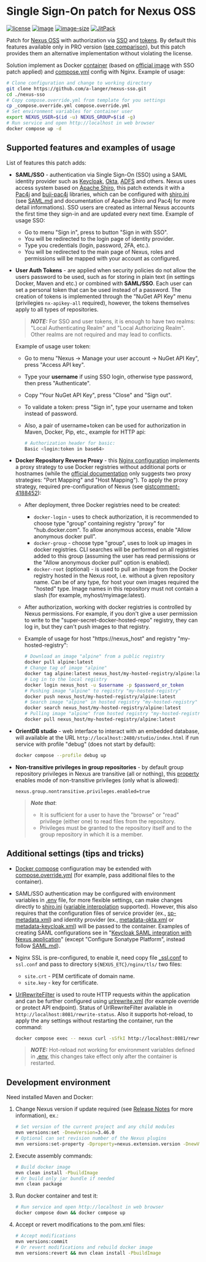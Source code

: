 # Single Sign-On patch for Nexus OSS

[![license](https://img.shields.io/badge/license-EPL1-brightgreen.svg)](https://github.com/a-langer/nexus-sso/blob/main/LICENSE "License of source code")
[![image](https://ghcr-badge.deta.dev/a-langer/nexus-sso/latest_tag?trim=major&label=latest)][0]
[![image-size](https://ghcr-badge.deta.dev/a-langer/nexus-sso/size?tag=3.58.1)][0]
[![JitPack](https://jitpack.io/v/a-langer/nexus-sso.svg)][1]

Patch for [Nexus OSS][2] with authorization via [SSO][9] and [tokens][10]. By default this features available only in PRO version ([see comparison][5]), but this patch provides them an alternative implementation without violating the license.

Solution implement as Docker [container][0] (based on [official image][3] with SSO patch applied) and [compose.yml](./compose.yml) config with Nginx. Example of usage:

  ```bash
  # Clone configuration and change to working directory
  git clone https://github.com/a-langer/nexus-sso.git
  cd ./nexus-sso
  # Copy compose.override.yml from template for you settings
  cp _compose.override.yml compose.override.yml
  # Set environment variables for container user
  export NEXUS_USER=$(id -u) NEXUS_GROUP=$(id -g)
  # Run service and open http://localhost in web browser
  docker compose up -d
  ```

## Supported features and examples of usage

List of features this patch adds:

* **SAML/SSO** - authentication via Single Sign-On (SSO) using a SAML identity provider such as [Keycloak][12], [Okta][13], [ADFS][14] and others. Nexus uses access system based on [Apache Shiro][6], this patch extends it with a [Pac4j][8] and [buji-pac4j][7] libraries, which can be configured with [shiro.ini](./etc/sso/config/shiro.ini) (see [SAML.md](./docs/SAML.md) and documentation of Apache Shiro and Pac4j for more detail informations). SSO users are created as internal Nexus accounts the first time they sign-in and are updated every next time. Example of usage SSO:
  * Go to menu "Sign in", press to button "Sign in with SSO".
  * You will be redirected to the login page of identity provider.
  * Type you credentials (login, password, 2FA, etc.).
  * You will be redirected to the main page of Nexus, roles and permissions will be mapped with your account as configured.

* **User Auth Tokens** - are applied when security policies do not allow the users password to be used, such as for storing in plain text (in settings Docker, Maven and etc.) or combined with **SAML/SSO**. Each user can set a personal token that can be used instead of a password. The creation of tokens is implemented through the "NuGet API Key" menu (privilegies `nx-apikey-all` required), however, the tokens themselves apply to all types of repositories.

  > **_NOTE:_** For SSO and user tokens, it is enough to have two realms: "Local Authenticating Realm" and "Local Authorizing Realm". Other realms are not required and may lead to conflicts.

  Example of usage user token:
  * Go to menu "Nexus -> Manage your user account -> NuGet API Key", press "Access API key".
  * Type your **username** if using SSO login, otherwise type password, then press "Authenticate".
  * Copy "Your NuGet API Key", press "Close" and "Sign out".
  * To validate a token: press "Sign in", type your username and token instead of password.
  * Also, a pair of username+token can be used for authorization in Maven, Docker, Pip, etc., example for HTTP api:

      ```bash
      # Authorization header for basic:
      Basic <login:token in base64>
      ```

* **Docker Repository Reverse Proxy** - this [Nginx configuration](./etc/nginx/docker_location.conf) implements a proxy strategy to use Docker registries without additional ports or hostnames (while the [official documentation][11] only suggests two proxy strategies: "Port Mapping" and "Host Mapping"). To apply the proxy strategy, required pre-configuration of Nexus (see [gistcomment-4188452][18]):
  * After deployment, three Docker registries need to be created:
    * `docker-login` - uses to check authorization, it is recommended to choose type "group" containing registry "proxy" for "hub.docker.com". To allow anonymous access, enable "Allow anonymous docker pull".
    * `docker-group` - choose type "group", uses to look up images in docker registries. CLI searches will be performed on all registries added to this group (assuming the user has read permissions or the "Allow anonymous docker pull" option is enabled).
    * `docker-root` (optional) - is used to pull an image from the Docker registry hosted in the Nexus root, i.e. without a given repository name. Can be of any type, for host your own images required the "hosted" type. Image names in this repository must not contain a slash (for example, myhost/myimage:latest).
  * After authorization, working with docker registries is controlled by Nexus permissions. For example, if you don't give a user permission to write to the "super-secret-docker-hosted-repo" registry, they can log in, but they can't push images to that registry.
  * Example of usage for host "https://nexus_host" and registry "my-hosted-registry":
  
    ```bash
    # Download an image "alpine" from a public registry
    docker pull alpine:latest
    # Change tag of image "alpine"
    docker tag alpine:latest nexus_host/my-hosted-registry/alpine:latest
    # Log in to the local registry
    docker login nexus_host -u $username -p $password_or_token
    # Pushing image "alpine" to registry "my-hosted-registry"
    docker push nexus_host/my-hosted-registry/alpine:latest
    # Search image "alpine" in hosted registry "my-hosted-registry"
    docker search nexus_host/my-hosted-registry/alpine:latest
    # Pulling image "alpine" from hosted registry "my-hosted-registry"
    docker pull nexus_host/my-hosted-registry/alpine:latest
    ```

* **OrientDB studio** - web interface to interact with an embedded database, will available at the URL `http://localhost:2480/studio/index.html` if run service with profile "debug" (does not start by default):

  ```bash
  docker compose --profile debug up
  ```

* **Non-transitive privileges in group repositories** - by default group repository privileges in Nexus are transitive (all or nothing), this [property](./etc/nexus-default.properties) enables mode of non-transitive privileges (only what is allowed):

  ```properties
  nexus.group.nontransitive.privileges.enabled=true
  ```

  > **_Note that_**:
  >
  > * It is sufficient for a user to have the "browse" or "read" privilege (either one) to read files from the repository.
  > * Privileges must be granted to the repository itself and to the group repository in which it is a member.

## Additional settings (tips and tricks)

* [Docker compose](./compose.yml) configuration may be extended with [compose.override.yml](./_compose.override_prod.yml) (for example, pass additional files to the container).
* SAML/SSO authentication may be configured with environment variables in [.env](./.env) file, for more flexible settings, can make changes directly to [shiro.ini](./etc/sso/config/shiro.ini) ([variable interpolation][16] supported). However, this also requires that the configuration files of service provider (ex., [sp-metadata.xml](./etc/sso/config/sp-metadata.xml)) and identity provider (ex., [metadata-okta.xml](./etc/sso/config/metadata.xml) or [metadata-keycloak.xml](./etc/sso/config/metadata-keycloak.xml)) will be passed to the container. Examples of creating SAML configurations see in "[Keycloak SAML integration with Nexus application][15]" (except "Configure Sonatype Platform", instead follow [SAML.md](./docs/SAML.md)).
* Nginx SSL is pre-configured, to enable it, need copy file [_ssl.conf](./etc/nginx/_ssl.conf) to `ssl.conf` and pass to directory `${NEXUS_ETC}/nginx/tls/` two files:
  * `site.crt` - PEM certificate of domain name.
  * `site.key` - key for certificate.
* [UrlRewriteFilter][17] is used to route HTTP requests within the application and can be further configured using [urlrewrite.xml](./etc/sso/config/urlrewrite.xml) (for example override or protect API endpoint). Status of UrlRewriteFilter available in `http://localhost:8081/rewrite-status`. Also it supports hot-reload, to apply the any settings without restarting the container, run the command:

  ```bash
  docker compose exec -- nexus curl -sSfkI http://localhost:8081/rewrite-status/?conf=etc/sso/config/urlrewrite.xml
  ```

  > **_NOTE:_** Hot-reload not working for environment variables defined in [.env](./.env), this changes take effect only after the container is restarted.

## Development environment

Need installed Maven and Docker:

1. Change Nexus version if update required (see [Release Notes][19] for more information), ex.:

    ```bash
    # Set version of the current project and any child modules
    mvn versions:set -DnewVersion=3.46.0
    # Optional can set revision number of the Nexus plugins
    mvn versions:set-property -Dproperty=nexus.extension.version -DnewVersion=02
    ```

2. Execute assembly commands:

    ```bash
    # Build docker image
    mvn clean install -PbuildImage
    # Or build only jar bundle if needed
    mvn clean package
    ```

3. Run docker container and test it:

    ```bash
    # Run service and open http://localhost in web browser
    docker compose down && docker compose up
    ```

4. Accept or revert modifications to the pom.xml files:

    ```bash
    # Accept modifications
    mvn versions:commit
    # Or revert modifications and rebuild docker image
    mvn versions:revert && mvn clean install -PbuildImage
    ```

[0]: https://github.com/a-langer/nexus-sso/pkgs/container/nexus-sso "Docker image with SSO patch applied"
[1]: https://jitpack.io/#a-langer/nexus-sso "Maven repository for builds from source code"
[2]: https://github.com/sonatype/nexus-public "Source code of Nexus OSS"
[3]: https://github.com/sonatype/docker-nexus3 "Docker image Nexus OSS"
[4]: https://help.sonatype.com/repomanager3/product-information/download "Download Nexus OSS"
[5]: https://www.sonatype.com/products/repository-oss-vs-pro-features "Nexus OSS vs Nexus PRO"
[6]: https://shiro.apache.org/web.html "Shiro security framework"
[7]: https://github.com/bujiio/buji-pac4j "Bridge from Pac4j to Shiro"
[8]: https://www.pac4j.org/docs/clients/saml.html "Pac4j security framework"
[9]: https://help.sonatype.com/repomanager3/nexus-repository-administration/user-authentication/saml "Nexus PRO SAML"
[10]: https://help.sonatype.com/repomanager3/nexus-repository-administration/user-authentication/security-setup-with-user-tokens "Nexus PRO tokens"
[11]: https://help.sonatype.com/repomanager3/nexus-repository-administration/formats/docker-registry/docker-repository-reverse-proxy-strategies "Docker reverse proxy"
[12]: https://www.keycloak.org/docs/latest/server_admin/#assembly-managing-clients_server_administration_guide "Keycloak SAML"
[13]: https://developer.okta.com/docs/concepts/saml/#enabling-saml-for-everyone-vs-a-subset-of-users "Okta SAML"
[14]: https://docs.microsoft.com/en-us/power-apps/maker/portals/configure/configure-saml2-settings "ADFS SAML"
[15]: https://support.sonatype.com/hc/en-us/articles/1500000976522-Keycloak-SAML-integration-with-Nexus-Applications "Keycloak-SAML + Nexus"
[16]: https://commons.apache.org/proper/commons-configuration/userguide/howto_basicfeatures.html "Variable interpolation"
[17]: https://tuckey.org/urlrewrite/manual/4.0/index.html "Url Rewrite Filter"
[18]: https://gist.github.com/abdennour/74c5de79e57a47f3351217d674238da8?permalink_comment_id=4188452#gistcomment-4188452 "Nginx for Docker registry"
[19]: https://help.sonatype.com/repomanager3/product-information/release-notes "Nexus release notes"
